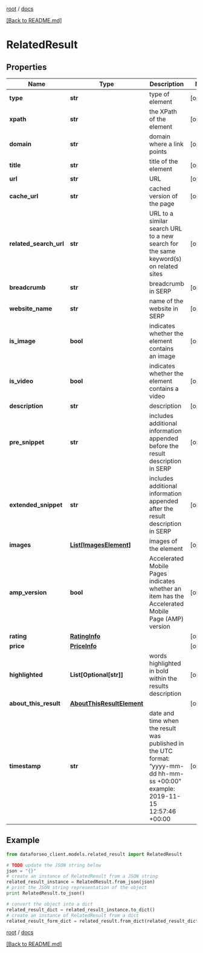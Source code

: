 [root](./../ "root") / [docs](./ "docs")

[[Back to README.md]](./../README.md "[Back to README.md]")

# RelatedResult

## Properties

Name | Type | Description | Notes
------------ | ------------- | ------------- | -------------
**type** | **str** | type of element | [optional]
**xpath** | **str** | the XPath of the element | [optional]
**domain** | **str** | domain where a link points | [optional]
**title** | **str** | title of the element | [optional]
**url** | **str** | URL | [optional]
**cache_url** | **str** | cached version of the page | [optional]
**related_search_url** | **str** | URL to a similar search URL to a new search for the same keyword(s) on related sites | [optional]
**breadcrumb** | **str** | breadcrumb in SERP | [optional]
**website_name** | **str** | name of the website in SERP | [optional]
**is_image** | **bool** | indicates whether the element contains an image | [optional]
**is_video** | **bool** | indicates whether the element contains a video | [optional]
**description** | **str** | description | [optional]
**pre_snippet** | **str** | includes additional information appended before the result description in SERP | [optional]
**extended_snippet** | **str** | includes additional information appended after the result description in SERP | [optional]
**images** | [**List[ImagesElement]**](ImagesElement.md) | images of the element | [optional]
**amp_version** | **bool** | Accelerated Mobile Pages indicates whether an item has the Accelerated Mobile Page (AMP) version | [optional]
**rating** | [**RatingInfo**](RatingInfo.md) |  | [optional]
**price** | [**PriceInfo**](PriceInfo.md) |  | [optional]
**highlighted** | **List[Optional[str]]** | words highlighted in bold within the results description | [optional]
**about_this_result** | [**AboutThisResultElement**](AboutThisResultElement.md) |  | [optional]
**timestamp** | **str** | date and time when the result was published in the UTC format: “yyyy-mm-dd hh-mm-ss +00:00” example: 2019-11-15 12:57:46 +00:00 | [optional]

## Example

```python
from dataforseo_client.models.related_result import RelatedResult

# TODO update the JSON string below
json = "{}"
# create an instance of RelatedResult from a JSON string
related_result_instance = RelatedResult.from_json(json)
# print the JSON string representation of the object
print RelatedResult.to_json()

# convert the object into a dict
related_result_dict = related_result_instance.to_dict()
# create an instance of RelatedResult from a dict
related_result_form_dict = related_result.from_dict(related_result_dict)
```

  

[root](./../ "root") / [docs](./ "docs")

[[Back to README.md]](./../README.md "[Back to README.md]")